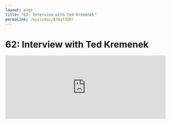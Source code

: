 ```yaml
---
layout: page
title: "62: Interview with Ted Kremenek"
permalink: /episodes/839af3db/
---
```


# 62: Interview with Ted Kremenek

<iframe frameBorder="0" height="200px" scrolling="no" seamless src="https://player.simplecast.com/e58dbe9c-430e-48e5-8444-65f5d2da5100" width="100%" />

- Ted Kremenek on Twitter: https://twitter.com/tkremenek
- Swift Evolution Dashboard of proposals implemented in Swift 4.2: https://apple.github.io/swift-evolution/#?version=4.2
- Swift ABI Dashboard: https://swift.org/abi-stability/
- ABI Stability Manifesto: https://github.com/apple/swift/blob/master/docs/ABIStabilityManifesto.md
- Ole Begemann's "What's new in Swift 4.2" playground: https://github.com/ole/whats-new-in-swift-4-2
